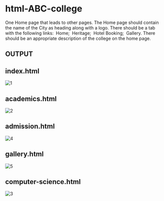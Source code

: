 # html-ABC-college

One Home page that leads to other pages. The Home page should contain the name of the City as heading along with a logo. There should be a tab with the following links:
 Home;
 Heritage;
 Hotel Booking;
 Gallery.
There should be an appropriate description of the college on the home page.

## OUTPUT

## index.html
![1](https://github.com/mugil24/html-ABC-college/assets/145928968/07406290-4576-4daf-858f-8f26cf5c1ba4)


## academics.html
![2](https://github.com/mugil24/html-ABC-college/assets/145928968/5c457985-d3d0-4341-bc62-b715f7a24622)


## admission.html
![4](https://github.com/mugil24/html-ABC-college/assets/145928968/810638a5-c35b-45c5-beac-eec2d66efc15)


## gallery.html
![5](https://github.com/mugil24/html-ABC-college/assets/145928968/05bb3abb-598f-43c6-8fed-0997703cb2ef)


## computer-science.html

![3](https://github.com/mugil24/html-ABC-college/assets/145928968/5e965058-a1bd-452d-b8d9-9678e3615623)


